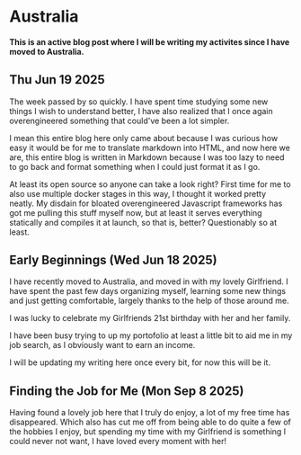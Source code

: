 # Australia

#### This is an active blog post where I will be writing my activites since I have moved to Australia.

## Thu Jun 19 2025

The week passed by so quickly. I have spent time studying some new things I wish to understand better, I have also realized that I once again overengineered something that could've been a lot simpler.

I mean this entire blog here only came about because I was curious how easy it would be for me to translate markdown into HTML, and now here we are, this entire blog is written in Markdown because I was too lazy to need to go back and format something when I could just format it as I go.

At least its open source so anyone can take a look right?
First time for me to also use multiple docker stages in this way, I thought it worked pretty neatly.
My disdain for bloated overengineered Javascript frameworks has got me pulling this stuff myself now, but at least it serves everything statically and compiles it at launch, so that is, better? Questionably so at least.

## Early Beginnings (Wed Jun 18 2025)

I have recently moved to Australia, and moved in with my lovely Girlfriend.
I have spent the past few days organizing myself, learning some new things and just getting comfortable, largely thanks to the help of those around me.

I was lucky to celebrate my Girlfriends 21st birthday with her and her family.

I have been busy trying to up my portofolio at least a little bit to aid me in my job search, as I obviously want to earn an income.

I will be updating my writing here once every bit, for now this will be it.

## Finding the Job for Me (Mon Sep 8 2025)

Having found a lovely job here that I truly do enjoy, a lot of my free time has disappeared.
Which also has cut me off from being able to do quite a few of the hobbies I enjoy, but spending my time with my Girlfriend is something I could never not want, I have loved every moment with her!
